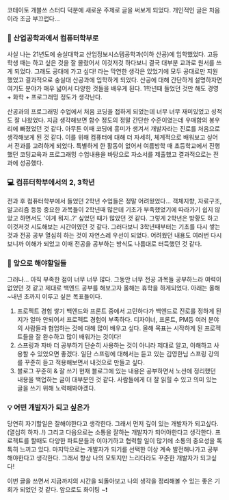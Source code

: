 코테이토 개블쓰 스터디 덕분에 새로운 주제로 글을 써보게 되었다.
개인적인 글은 처음이라 조금 부끄럽다...

### 🚗 산업공학과에서 컴퓨터학부로
사실 나는 21년도에 숭실대학교 산업정보시스템공학과(이하 산공)에 입학했었다. 고등학생 때는 하고 싶은 것을 잘 몰랐어서 이것저것 하다보니  결국 대부분 교과로 원서를 쓰게 되었다. 그래도 공대에 가고 싶다! 라는 막연한 생각은 있었기에 모두 공대로만 지원했었고 결과적으로 숭실대 산공과에 입학하게 되었다. 산공에 대해 간단하게 설명하자면 여기도 분야가 매우 넓어서 다양한 것들을 배우게 된다. 1학년때 들었던 것만 해도 경영 + 화학 + 프로그래밍 정도가 생각난다.

산공과의 프로그래밍 수업에서 처음 코딩을 접하게 되었는데 너무 너무 재미있었고 성적도 잘 나왔었다. 지금 생각해보면 함수 정도의 정말 간단한 수준이였는데 우매함의 봉우리에 빠졌었던 것 같다. 아무튼 이때 코딩에 흥미가 생겨서 개발자라는 진로를 처음으로 생각해보게 된 것 같다. 이를 위해 컴퓨터에 대해 더 자세히, 체계적으로 배워보고 싶어서 전과를 고려하게 되었다. 특별하게 한 활동이 없어서 여름방학 때 초등학교에서 진행했던 코딩교육과 프로그래밍 수업내용을 바탕으로 자소서를 제출했고 결과적으로는 전과에 성공했다.

### 💻 컴퓨터학부에서의 2, 3학년
전과 후 컴퓨터학부에서 들었던 2학년 수업들은 정말 어려웠었다... 객체지향, 자료구조, 알고리즘 등등 중요한 과목들이 2학년때 많은데 기초가 부족했었기에 따라가기 쉽지 않았고 하면서도 '이게 뭐지..?' 싶었던 때가 많았던 것 같다. 그렇게 2학년은 방황도 하고 이것저것 시도해보는 시간이였던 것 같다. 그러다보니 3학년때부터는 기초를 다시 쌓는 것과 전공 공부 열심히 하는 것이 자연스레 우선이 되었다. 어려웠던 내용도 여러번 다시보니까 이해가 되었고 이때 전공을 공부하는 방식도 나름대로 터득했던 것 같다.

### 🏃 앞으로 해야할일들
그러나...
아직 부족한 점이 너무 너무 많다. 그동안 너무 전공 과목들 공부하느라 여력이 없었던 것 같고 제대로 백엔드 공부를 해보고자 올해는 휴학을 하게되었다. 아래는 올해~내년 초까지 이루고 싶은 목표들이다.

1. 프로젝트 경험 쌓기
   백엔드와 프론트 중에서 고민하다가 백엔드로 진로를 정하게 된지가 얼마 안되어서 프로젝트 경험이 부족하다. 디자이너, 프론트, PM등 여러 분야의 사람들과 협업하는 것에 대해 많이 배우고 싶다. 올해 목표는 시작하게 된 프로젝트들을 잘 완수하고 많이 배워가는 것이다!
2. 스프링과 자바 더 공부하기
   단순히 사용하는 것이 아니라 제대로 알고, 이해하고 사용할 수 있었으면 좋겠다. 일단 스프링에 대해서는 듣고 있는 김영한님 스프링 강의를 꾸준히 듣고 적용해보면서 내것으로 만들고 싶다.
3. 블로그 꾸준히 & 잘 쓰기
   현재 블로그에 있는 내용은 공부하면서 노션에 정리했던 내용을 백업하는 글이 대부분인 것 같다. 사람들에게 더 잘 읽힐 수 있고 의미 있는 글을 쓰기 위해 노력해봐야겠다.

### 💡 어떤 개발자가 되고 싶은가
당연히 자기할일은 잘해야한다고 생각한다. 그래서 먼저 깊이 있는 개발자가 되고싶다. (열심히 하자..!) 그리고 다음으로는 소통을 잘하는 개발자가 되어야한다고 생각한다. 프로젝트를 할때도 다양한 파트분들과 이야기하고 협력할 일이 많기에 소통의 중요성을 톡톡히 느끼고 있다. 마지막으로는 개발자가 되기를 선택한 이상 계속 발전해나가고 공부해야한다고 생각한다. 그래서 항상 나의 모토지만 느리더라도 꾸준한 개발자가 되고싶다!

이번 글을 쓰면서 지금까지의 시간을 되돌아보고 나의 생각을 정리해볼 수 있는 좋은 기회가 되었던 것 같다. 앞으로도 화이팅 ~❗️
